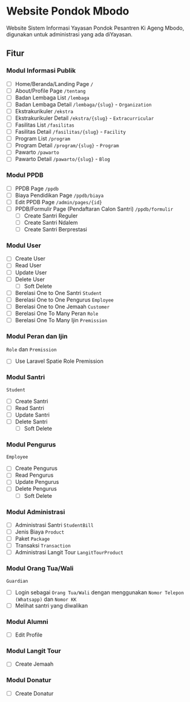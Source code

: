 # Website Pondok Mbodo

Website Sistem Informasi Yayasan Pondok Pesantren Ki Ageng Mbodo, digunakan untuk administrasi yang ada diYayasan.

## Fitur

### Modul Informasi Publik

-   [ ] Home/Beranda/Landing Page `/`
-   [ ] About/Profile Page `/tentang`
-   [ ] Badan Lembaga List `/lembaga`
-   [ ] Badan Lembaga Detail `/lembaga/{slug}` - `Organization`
-   [ ] Ekstrakurikuler `/ekstra`
-   [ ] Ekstrakurikuler Detail `/ekstra/{slug}` - `Extracurricular`
-   [ ] Fasilitas List `/fasilitas`
-   [ ] Fasilitas Detail `/fasilitas/{slug}` - `Facility`
-   [ ] Program List `/program`
-   [ ] Program Detail `/program/{slug}` - `Program`
-   [ ] Pawarto `/pawarto`
-   [ ] Pawarto Detail `/pawarto/{slug}` - `Blog`

### Modul PPDB

-   [ ] PPDB Page `/ppdb`
-   [ ] Biaya Pendidikan Page `/ppdb/biaya`
-   [ ] Edit PPDB Page `/admin/pages/{id}`
-   [ ] PPDB/Formulir Page (Pendaftaran Calon Santri) `/ppdb/formulir`
    -   [ ] Create Santri Reguler
    -   [ ] Create Santri Ndalem
    -   [ ] Create Santri Berprestasi

### Modul User

-   [ ] Create User
-   [ ] Read User
-   [ ] Update User
-   [ ] Delete User
    -   [ ] Soft Delete
-   [ ] Berelasi One to One Santri `Student`
-   [ ] Berelasi One to One Pengurus `Employee`
-   [ ] Berelasi One to One Jemaah `Customer`
-   [ ] Berelasi One To Many Peran `Role`
-   [ ] Berelasi One To Many Ijin `Premission`

### Modul Peran dan Ijin

`Role` dan `Premission`

-   [ ] Use Laravel Spatie Role Premission

### Modul Santri

`Student`

-   [ ] Create Santri
-   [ ] Read Santri
-   [ ] Update Santri
-   [ ] Delete Santri
    -   [ ] Soft Delete

### Modul Pengurus

`Employee`

-   [ ] Create Pengurus
-   [ ] Read Pengurus
-   [ ] Update Pengurus
-   [ ] Delete Pengurus
    -   [ ] Soft Delete

### Modul Administrasi

-   [ ] Administrasi Santri `StudentBill`
-   [ ] Jenis Biaya `Product`
-   [ ] Paket `Package`
-   [ ] Transaksi `Transaction`
-   [ ] Administrasi Langit Tour `LangitTourProduct`

### Modul Orang Tua/Wali

`Guardian`

-   [ ] Login sebagai `Orang Tua/Wali` dengan menggunakan `Nomor Telepon (Whatsapp)` dan `Nomor KK`
-   [ ] Melihat santri yang diwalikan

### Modul Alumni

-   [ ] Edit Profile

### Modul Langit Tour

-   [ ] Create Jemaah

### Modul Donatur

-   [ ] Create Donatur

